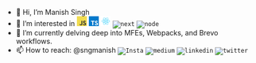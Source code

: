 - 👋 Hi, I’m Manish Singh
- 👀 I’m interested in
<code><img height="20" alt="javascript" src="https://raw.githubusercontent.com/github/explore/80688e429a7d4ef2fca1e82350fe8e3517d3494d/topics/javascript/javascript.png"></code>
<code><img height="20" alt="typescript" src="https://raw.githubusercontent.com/github/explore/80688e429a7d4ef2fca1e82350fe8e3517d3494d/topics/typescript/typescript.png"></code>
<code><img height="20" alt="react" src="https://raw.githubusercontent.com/github/explore/80688e429a7d4ef2fca1e82350fe8e3517d3494d/topics/react/react.png"></code> 
<code><img height="20" alt="next" src="https://github.com/manishsng7/manishsng7/assets/159911617/a7782f6b-b6d7-436b-bc89-5a9849073b8e"></code> 
<code><img height="20" alt="node" src="https://github.com/manishsng7/manishsng7/assets/159911617/3b9bc400-99df-46e1-b073-072722c8f3d1"></code>   
- 🌱 I’m currently delving deep into MFEs, Webpacks, and Brevo workflows.
- 📫 How to reach: @sngmanish
<code><img height="20" alt="Insta" src="https://github.com/manishsng7/manishsng7/assets/159911617/abd7b8da-aa58-4b10-88f9-4e60da91719e"></code>
<code><img height="20" alt="medium" src="https://github.com/manishsng7/manishsng7/assets/159911617/3cff6cd5-887d-4b4e-ab4f-39839c5ff9e2"></code>
<code><img height="20" alt="linkedin" src="https://github.com/manishsng7/manishsng7/assets/159911617/e840732d-e680-47a3-b2d3-672464cd73f0"></code>
<code><img height="20" alt="twitter" src="https://github.com/manishsng7/manishsng7/assets/159911617/dcae6803-b400-47d1-b91f-1af00beb651f"></code> 






<!---
manishsng7/manishsng7 is a ✨ special ✨ repository because its `README.md` (this file) appears on your GitHub profile.
You can click the Preview link to take a look at your changes.
--->
